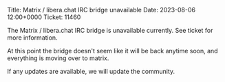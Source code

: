 Title: Matrix / libera.chat IRC bridge unavailable
Date: 2023-08-06 12:00+0000
Ticket: 11460

The Matrix / libera.chat IRC bridge is unavailable currently.
See ticket for more information.

At this point the bridge doesn't seem like it will be back
anytime soon, and everything is moving over to matrix.

If any updates are available, we will update the community.
